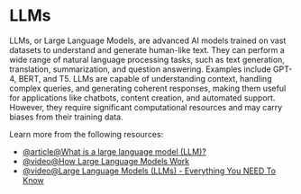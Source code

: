 # LLMs

LLMs, or Large Language Models, are advanced AI models trained on vast datasets to understand and generate human-like text. They can perform a wide range of natural language processing tasks, such as text generation, translation, summarization, and question answering. Examples include GPT-4, BERT, and T5. LLMs are capable of understanding context, handling complex queries, and generating coherent responses, making them useful for applications like chatbots, content creation, and automated support. However, they require significant computational resources and may carry biases from their training data.

Learn more from the following resources:

- [@article@What is a large language model (LLM)?](https://www.cloudflare.com/en-gb/learning/ai/what-is-large-language-model/)
- [@video@How Large Language Models Work](https://www.youtube.com/watch?v=5sLYAQS9sWQ)
- [@video@Large Language Models (LLMs) - Everything You NEED To Know](https://www.youtube.com/watch?v=osKyvYJ3PRM)
